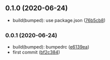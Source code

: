 ## 0.1.0 (2020-06-24)

* build(bumped): use package.json ([76b5cb8](https://github.com/magiccaptain/bumped-release/commit/76b5cb8))



## <small>0.0.1 (2020-06-24)</small>

* build(bumped): bumpedrc ([e6139ea](https://github.com/magiccaptain/bumped-release/commit/e6139ea))
* first commit ([bf2c384](https://github.com/magiccaptain/bumped-release/commit/bf2c384))



